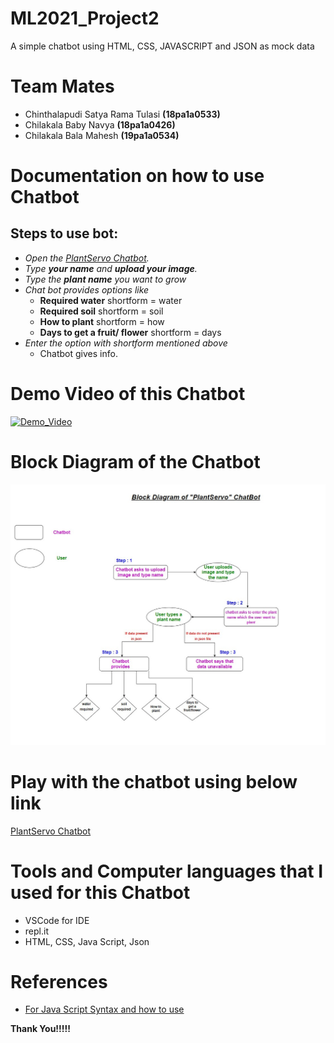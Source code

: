 # ML2021_Project2
A simple chatbot using HTML, CSS, JAVASCRIPT and JSON as mock data

# Team Mates 
- Chinthalapudi Satya Rama Tulasi **(18pa1a0533)**
- Chilakala Baby Navya **(18pa1a0426)**
- Chilakala Bala Mahesh **(19pa1a0534)**

# Documentation on how to use Chatbot
## Steps to use bot:
- *Open the [PlantServo Chatbot](https://trickysecondhandfactor.tulasi533.repl.co).*
- *Type **your name** and **upload your image**.*
- *Type the **plant name** you want to grow*
- *Chat bot provides options like*
  - **Required water** shortform = water
  - **Required soil** shortform = soil
  - **How to plant** shortform = how
  - **Days to get a fruit/ flower** shortform = days
- *Enter the option with shortform mentioned above*
  - Chatbot gives info.
  
# Demo Video of this Chatbot
[![Demo_Video](https://img.youtube.com/vi/PRbsUTQsbME/0.jpg)](https://www.youtube.com/watch?v=PRbsUTQsbME)

# Block Diagram of the Chatbot
![](L7_chatbot_block_dig.jpg)

# Play with the chatbot using below link
[PlantServo Chatbot](https://trickysecondhandfactor.tulasi533.repl.co)

# Tools and Computer languages that I used for this Chatbot
- VSCode for IDE
- repl.it
- HTML, CSS, Java Script, Json

# References
- [For Java Script Syntax and how to use](https://www.w3schools.com/js/DEFAULT.asp)



**Thank You!!!!!**
